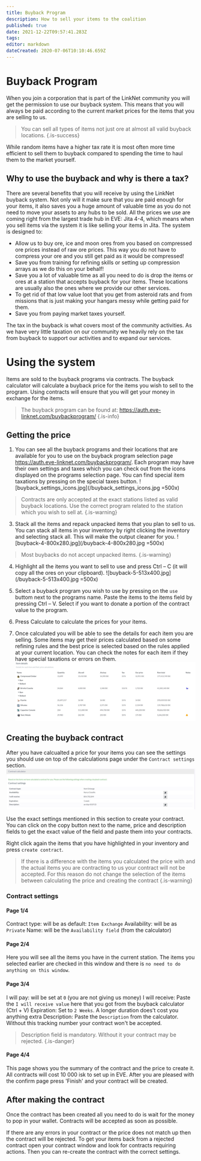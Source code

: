 ```yaml
---
title: Buyback Program
description: How to sell your items to the coalition
published: true
date: 2021-12-22T09:57:41.283Z
tags: 
editor: markdown
dateCreated: 2020-07-06T10:10:46.659Z
---
```


# Buyback Program
When you join a corporation that is part of the LinkNet community you will get the permission to use our buyback system. This means that you will always be paid according to the current market prices for the items that you are selling to us. 

> You can sell all types of items not just ore at almost all valid buyback locations.
{.is-success}

While random items have a higher tax rate it is most often more time efficient to sell them to buyback compared to spending the time to haul them to the market yourself.

## Why to use the buyback and why is there a tax?
There are several benefits that you will receive by using the LinkNet buyback system. Not only will it make sure that you are paid enough for your items, it also saves you a huge amount of valuable time as you do not need to move your assets to any hubs to be sold. All the prices we use are coming right from the largest trade hub in EVE: Jita 4-4, which means when you sell items via the system it is like selling your items in Jita. The system is designed to:

- Allow us to buy ore, ice and moon ores from you based on compressed ore prices instead of raw ore prices. This way you do not have to compress your ore and you still get paid as it would be compressed!
- Save you from training for refining skills or setting up compression arrays as we do this on your behalf!
- Save you a lot of valuable time as all you need to do is drop the items or ores at a station that accepts buyback for your items. These locations are usually also the ones where we provide our other services.
- To get rid of that low value loot that you get from asteroid rats and from missions that is just making your hangars messy while getting paid for them.
- Save you from paying market taxes yourself.

The tax in the buyback is what covers most of the community activities. As we have very little taxation on our community we heavily rely on the tax from buyback to support our activities and to expand our services.

# Using the system
Items are sold to the buyback programs via contracts. The buyback calculator will calculate a buyback price for the items you wish to sell to the program. Using contracts will ensure that you will get your money in exchange for the items.

> The buyback program can be found at: https://auth.eve-linknet.com/buybackprogram/
{.is-info}

## Getting the price
1. You can see all the buyback programs and their locations that are available for you to use on the buyback program selection page https://auth.eve-linknet.com/buybackprogram/. Each program may have their own settings and taxes which you can check out from the icons displayed on the programs selection page. You can find special item taxations by pressing on the special taxes button.
![buyback_settings_icons.jpg](/buyback_settings_icons.jpg =500x)

> Contracts are only accepted at the exact stations listed as valid buyback locations. Use the correct program related to the station which you wish to sell at.
{.is-warning}

3. Stack all the items and repack unpacked items that you plan to sell to us. You can stack all items in your inventory by right clicking the inventory and selecting stack all. This will make the output cleaner for you. 
![buyback-4-800x280.jpg](/buyback-4-800x280.jpg =500x)

> Most buybacks do not accept unpacked items.
{.is-warning}

4. Highlight all the items you want to sell to use and press Ctrl – C (it will copy all the ores on your clipboard).
![buyback-5-513x400.jpg](/buyback-5-513x400.jpg =500x)

5. Select a buyback program you wish to use by pressing on the `use` buttom next to the programs name. Paste the items to the items field by pressing Ctrl – V. Select if you want to donate a portion of the contract value to the program.

6. Press Calculate to calculate the prices for your items.

7. Once calculated you will be able to see the details for each item you are selling. Some items may get their prices calculated based on some refining rules and the best price is selected based on the rules applied at your current location. You can check the notes for each item if they have special taxations or errors on them.
![buyback_item_notes.jpg](/buyback_item_notes.jpg)

## Creating the buyback contract
After you have calcualted a price for your items you can see the settings you should use on top of the calculations page under the `Contract settings` section.
![buyback_contract_settings.jpg](/buyback_contract_settings.jpg)

Use the exact settings mentioned in this section to create your contract. You can click on the copy button next to the name, price and description fields to get the exact value of the field and paste them into your contracts.

Right click again the items that you have highlighted in your inventory and press `create contract`.

> If there is a difference with the items you calculated the price with and the actual items you are contracting to us your contract will not be accepted. For this reason do not change the selection of the items between calculating the price and creating the contract
{.is-warning}

### Contract settings

#### Page 1/4
Contract type: will be as default: `Item Exchange`
Availability: will be as `Private`
Name: will be the `Availability field` (from the calculator)

#### Page 2/4
Here you will see all the items you have in the current station. The items you selected earlier are checked in this window and there is `no need to do anything on this window`.

#### Page 3/4
I will pay: will be set at `0` (you are not giving us money)
I will receive: Paste the `I will receive value` here that you got from the buyback calculator (Ctrl + V)
Expiration: Set to `2 Weeks`. A longer duration does’t cost you anything extra
Description: Paste the `Description` from the calculator. Without this tracking number your contract won't be accepted.

> Description field is mandatory. Without it your contract may be rejected.
{.is-danger}

#### Page 4/4
This page shows you the summary of the contract and the price to create it. All contracts will cost 10 000 isk to set up in EVE. After you are pleased with the confirm page press 'Finish' and your contract will be created.

## After making the contract
Once the contract has been created all you need to do is wait for the money to pop in your wallet. Contracts will be accepted as soon as possible.

If there are any errors in your contract or the price does not match up then the contract will be rejected. To get your items back from a rejected contract open your contract window and look for contracts requiring actions. Then you can re-create the contract with the correct settings.


